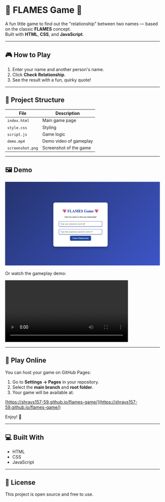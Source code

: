 # 💖 FLAMES Game 💖

A fun little game to find out the "relationship" between two names — based on the classic **FLAMES** concept.  
Built with **HTML**, **CSS**, and **JavaScript**.

---

## 🎮 How to Play

1. Enter your name and another person's name.  
2. Click **Check Relationship**.  
3. See the result with a fun, quirky quote!  

---

## 📂 Project Structure

| File | Description |
|------|-------------|
| `index.html` | Main game page |
| `style.css` | Styling |
| `script.js` | Game logic |
| `demo.mp4` | Demo video of gameplay |
| `screenshot.png` | Screenshot of the game |

---

## 🖼 Demo

![FLAMES Game Screenshot](screenshot.png)

Or watch the gameplay demo:

<video width="400" controls>
  <source src="demo.mp4" type="video/mp4">
  Your browser does not support HTML video.
</video>

---

## 🚀 Play Online

You can host your game on GitHub Pages:

1. Go to **Settings → Pages** in your repository.  
2. Select the **main branch** and **root folder**.  
3. Your game will be available at:

[https://shravs157-59.github.io/flames-game/](https://shravs157-59.github.io/flames-game/)

Enjoy! 🎉

---

## 💻 Built With

- HTML  
- CSS  
- JavaScript  

---

## 📝 License

This project is open source and free to use.
